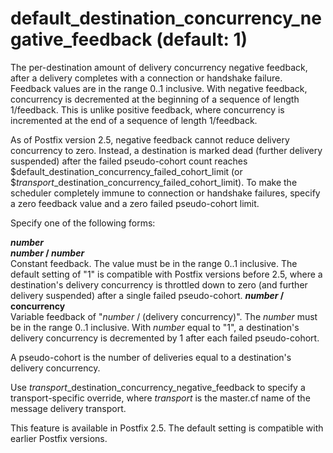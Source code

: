 # default_destination_concurrency_negative_feedback (default: 1)
 The per-destination amount of delivery concurrency negative
feedback, after a delivery completes with a connection or handshake
failure. Feedback values are in the range 0..1 inclusive. With
negative feedback, concurrency is decremented at the beginning of
a sequence of length 1/feedback. This is unlike positive feedback,
where concurrency is incremented at the end of a sequence of length
1/feedback. 


 As of Postfix version 2.5, negative feedback cannot reduce
delivery concurrency to zero. Instead, a destination is marked
dead (further delivery suspended) after the failed pseudo-cohort
count reaches $default\_destination\_concurrency\_failed\_cohort\_limit
(or $*transport*\_destination\_concurrency\_failed\_cohort\_limit).
To make the scheduler completely immune to connection or handshake
failures, specify a zero feedback value and a zero failed pseudo-cohort
limit. 


 Specify one of the following forms: 



 ***number***  
 ***number* / *number***  
 Constant feedback. The value must be in the range 0..1 inclusive.
The default setting of "1" is compatible with Postfix versions
before 2.5, where a destination's delivery concurrency is throttled
down to zero (and further delivery suspended) after a single failed
pseudo-cohort. 
 ***number* / concurrency**  
 Variable feedback of "*number* / (delivery concurrency)".
The *number* must be in the range 0..1 inclusive. With
*number* equal to "1", a destination's delivery concurrency
is decremented by 1 after each failed pseudo-cohort. 

 A pseudo-cohort is the number of deliveries equal to a destination's
delivery concurrency. 


 Use *transport*\_destination\_concurrency\_negative\_feedback
to specify a transport-specific override, where *transport*
is the master.cf
name of the message delivery transport. 


 This feature is available in Postfix 2.5. The default setting
is compatible with earlier Postfix versions. 


